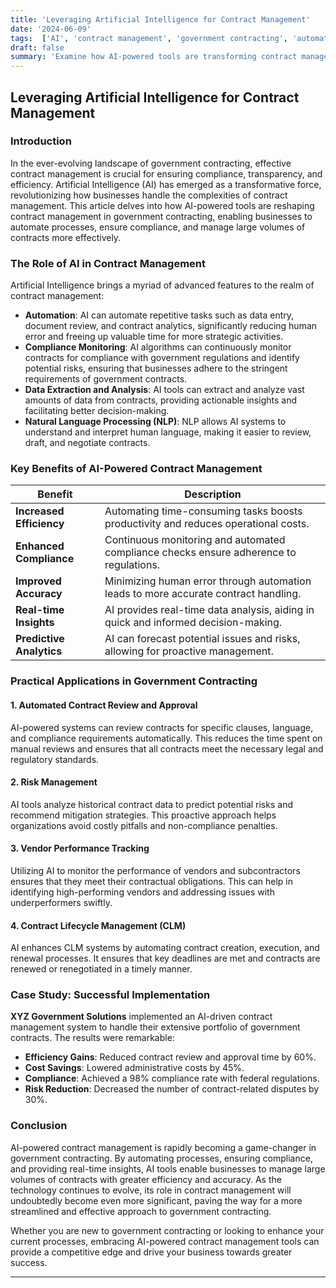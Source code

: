 ```yaml
---
title: 'Leveraging Artificial Intelligence for Contract Management'
date: '2024-06-09'
tags:  ['AI', 'contract management', 'government contracting', 'automation', 'compliance', 'technology']
draft: false
summary: 'Examine how AI-powered tools are transforming contract management in government contracting, helping businesses automate processes, ensure compliance, and manage large volumes of contracts more effectively.'
---
```


## Leveraging Artificial Intelligence for Contract Management

### Introduction
In the ever-evolving landscape of government contracting, effective contract management is crucial for ensuring compliance, transparency, and efficiency. Artificial Intelligence (AI) has emerged as a transformative force, revolutionizing how businesses handle the complexities of contract management. This article delves into how AI-powered tools are reshaping contract management in government contracting, enabling businesses to automate processes, ensure compliance, and manage large volumes of contracts more effectively.

### The Role of AI in Contract Management

Artificial Intelligence brings a myriad of advanced features to the realm of contract management:

- **Automation**: AI can automate repetitive tasks such as data entry, document review, and contract analytics, significantly reducing human error and freeing up valuable time for more strategic activities.
- **Compliance Monitoring**: AI algorithms can continuously monitor contracts for compliance with government regulations and identify potential risks, ensuring that businesses adhere to the stringent requirements of government contracts.
- **Data Extraction and Analysis**: AI tools can extract and analyze vast amounts of data from contracts, providing actionable insights and facilitating better decision-making.
- **Natural Language Processing (NLP)**: NLP allows AI systems to understand and interpret human language, making it easier to review, draft, and negotiate contracts.

### Key Benefits of AI-Powered Contract Management

| **Benefit**                  | **Description**                                                                 |
|------------------------------|---------------------------------------------------------------------------------|
| **Increased Efficiency**     | Automating time-consuming tasks boosts productivity and reduces operational costs. |
| **Enhanced Compliance**      | Continuous monitoring and automated compliance checks ensure adherence to regulations.   |
| **Improved Accuracy**        | Minimizing human error through automation leads to more accurate contract handling. |
| **Real-time Insights**       | AI provides real-time data analysis, aiding in quick and informed decision-making.  |
| **Predictive Analytics**     | AI can forecast potential issues and risks, allowing for proactive management.     |

### Practical Applications in Government Contracting

#### 1. Automated Contract Review and Approval
AI-powered systems can review contracts for specific clauses, language, and compliance requirements automatically. This reduces the time spent on manual reviews and ensures that all contracts meet the necessary legal and regulatory standards.

#### 2. Risk Management
AI tools analyze historical contract data to predict potential risks and recommend mitigation strategies. This proactive approach helps organizations avoid costly pitfalls and non-compliance penalties.

#### 3. Vendor Performance Tracking
Utilizing AI to monitor the performance of vendors and subcontractors ensures that they meet their contractual obligations. This can help in identifying high-performing vendors and addressing issues with underperformers swiftly.

#### 4. Contract Lifecycle Management (CLM)
AI enhances CLM systems by automating contract creation, execution, and renewal processes. It ensures that key deadlines are met and contracts are renewed or renegotiated in a timely manner.

### Case Study: Successful Implementation

**XYZ Government Solutions** implemented an AI-driven contract management system to handle their extensive portfolio of government contracts. The results were remarkable:

- **Efficiency Gains**: Reduced contract review and approval time by 60%.
- **Cost Savings**: Lowered administrative costs by 45%.
- **Compliance**: Achieved a 98% compliance rate with federal regulations.
- **Risk Reduction**: Decreased the number of contract-related disputes by 30%.

### Conclusion

AI-powered contract management is rapidly becoming a game-changer in government contracting. By automating processes, ensuring compliance, and providing real-time insights, AI tools enable businesses to manage large volumes of contracts with greater efficiency and accuracy. As the technology continues to evolve, its role in contract management will undoubtedly become even more significant, paving the way for a more streamlined and effective approach to government contracting.

Whether you are new to government contracting or looking to enhance your current processes, embracing AI-powered contract management tools can provide a competitive edge and drive your business towards greater success.

---
```